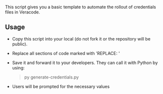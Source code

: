 This script gives you a basic template to automate the rollout of credentials files in Veracode.

## Usage ##

 - Copy this script into your local (do not fork it or the repository will be public).
 - Replace all sections of code marked with 'REPLACE: '
 - Save it and forward it to your developers. They can call it with Python by using:
   >py generate-credentials.py

 - Users will be prompted for the necessary values

